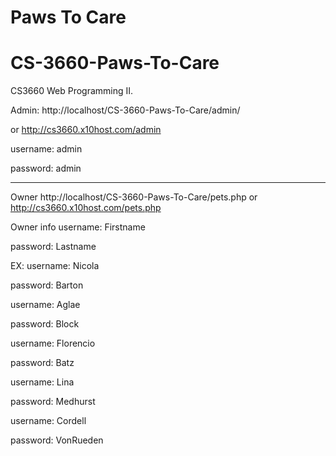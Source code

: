 # Paws To Care
# CS-3660-Paws-To-Care

CS3660 Web Programming II.

Admin:
http://localhost/CS-3660-Paws-To-Care/admin/

or
http://cs3660.x10host.com/admin

username: admin

password: admin

---------------------------------------------

Owner
http://localhost/CS-3660-Paws-To-Care/pets.php
or
http://cs3660.x10host.com/pets.php

Owner info 
username: Firstname

password: Lastname

EX:
username: Nicola

password: Barton

username: Aglae

password: Block

username: Florencio

password: Batz

username: Lina

password: Medhurst

username: Cordell

password: VonRueden



